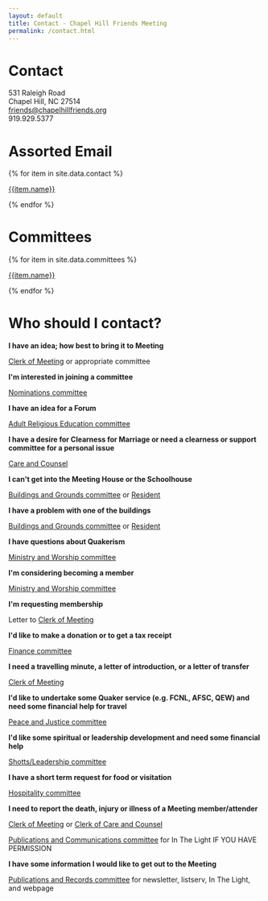 ```yaml
---
layout: default
title: Contact - Chapel Hill Friends Meeting
permalink: /contact.html
---
```


<div class="row pagecontent">
  <div class="col-sm-6">
    <h1>Contact</h1>
    <p>
      531 Raleigh Road <br />
      Chapel Hill, NC 27514<br />
      <a href="mailto:friends@chapelhillfriends.org">friends@chapelhillfriends.org</a><br />
      919.929.5377
    </p>
    <h1>Assorted Email</h1>
    {% for item in site.data.contact %}
      <p class="m-0">
        <a href="mailto:{{ item.email }}@chapelhillfriends.org">{{item.name}}</a>
      </p>
    {% endfor %}
  </div>
  <div class="col-sm-6" style="word-wrap: break-word">
    <h1>Committees</h1>
    {% for item in site.data.committees %}
      <p class="m-0">
        <a href="mailto:{% if item.email %}{{ item.email }}{% else %}{{ item.name | downcase | remove: ' '}}{% endif %}@chapelhillfriends.org">{{item.name}}</a>
      </p>
    {% endfor %}
  </div>
  <div class="col">
    <h1>Who should I contact?</h1>
    <p></p>
    <b>I have an idea; how best to bring it to Meeting</b>
    <p><a href="mailto:clerkofmeeting@chapelhillfriends.org">Clerk of Meeting</a> or appropriate committee </p>
    <b>I'm interested in joining a committee</b>
    <p><a href="mailto:nominations@chapelhillfriends.org">Nominations committee</a></p>
    <b>I have an idea for a Forum</b>
    <p><a href="mailto:are@chapelhillfriends.org">Adult Religious Education committee</a></p>
    <b>I have a desire for Clearness for Marriage or need a clearness or support committee for a personal issue</b>
    <p><a href="mailto:careandcounsel@chapelhillfriends.org">Care and Counsel</a></p>
    <b>I can't get into the Meeting House or the Schoolhouse</b>
    <p><a href="mailto:buildingandgrounds@chapelhillfriends.org">Buildings and Grounds committee</a> or <a href="mailto:resident@chapelhillfriends.org">Resident</a></p>
    <b>I have a problem with one of the buildings</b>
    <p><a href="mailto:buildingsandgrounds@chapelhillfriends.org">Buildings and Grounds committee</a> or <a href="mailto:resident@chapelhillfriends.org">Resident</a></p>
    <b>I have questions about Quakerism</b>
    <p><a href="mailto:ministryandworship@chapelhillfriends.org">Ministry and Worship committee</a></p>
    <b>I'm considering becoming a member</b>
    <p><a href="mailto:ministryandworship@chapelhillfriends.org">Ministry and Worship committee</a></p>
    <b>I'm requesting membership</b>
    <p>Letter to <a href="mailto:clerkofmeeting@chapelhillfriends.org">Clerk of Meeting</a></p>
    <b>I'd like to make a donation or to get a tax receipt</b>
    <p><a href="mailto:finance@chapelhillfriends.org">Finance committee</a></p>
    <b>I need a travelling minute, a letter of introduction, or a letter of transfer</b>
    <p><a href="mailto:clerkofmeeting@chapelhillfriends.org">Clerk of Meeting</a></p>
    <b>I'd like to undertake some Quaker service (e.g. FCNL, AFSC, QEW) and need some financial help for travel</b>
    <p><a href="mailto:peaceandjustice@chapelhillfriends.org">Peace and Justice committee</a></p>
    <b>I'd like some spiritual or leadership development and need some financial help</b>
    <p><a href="mailto:shotts-leadershipfunds@chapelhillfriends.org">Shotts/Leadership committee</a></p>
    <b>I have a short term request for food or visitation</b>
    <p><a href="mailto:hospitality@chapelhillfriends.org">Hospitality committee</a></p>
    <b>I need to report the death, injury or illness of a Meeting member/attender</b>
    <p><a href="mailto:clerkofmeeting@chapelhillfriends.org">Clerk of Meeting</a> or <a href="mailto:careandcounsel@chapelhillfriends.org">Clerk of Care and Counsel</a></p>
    <p><a href="mailto:news@chapelhillfriends.org">Publications and Communications committee</a> for In The Light IF YOU HAVE PERMISSION</p>
    <b>I have some information I would like to get out to the Meeting</b>
    <p><a href="mailto:news@chapelhillfriends.org">Publications and Records committee</a> for newsletter, listserv, In The Light, and webpage</p>
  </div>
</div>
